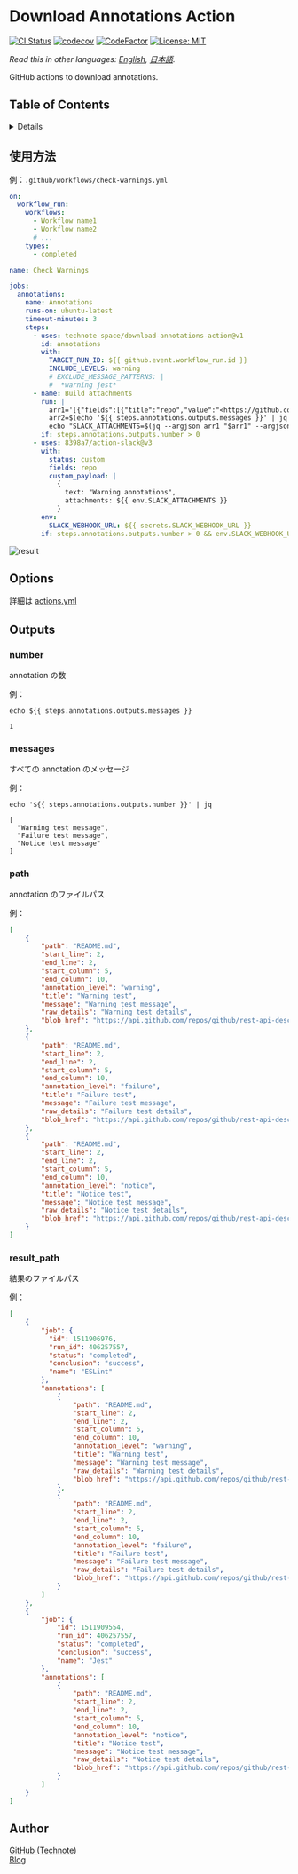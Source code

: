 # Download Annotations Action

[![CI Status](https://github.com/technote-space/download-annotations-action/workflows/CI/badge.svg)](https://github.com/technote-space/download-annotations-action/actions)
[![codecov](https://codecov.io/gh/technote-space/download-annotations-action/branch/main/graph/badge.svg)](https://codecov.io/gh/technote-space/download-annotations-action)
[![CodeFactor](https://www.codefactor.io/repository/github/technote-space/download-annotations-action/badge)](https://www.codefactor.io/repository/github/technote-space/download-annotations-action)
[![License: MIT](https://img.shields.io/badge/License-MIT-blue.svg)](https://github.com/technote-space/download-annotations-action/blob/main/LICENSE)

*Read this in other languages: [English](README.md), [日本語](README.ja.md).*

GitHub actions to download annotations.

## Table of Contents

<!-- START doctoc generated TOC please keep comment here to allow auto update -->
<!-- DON'T EDIT THIS SECTION, INSTEAD RE-RUN doctoc TO UPDATE -->
<details>
<summary>Details</summary>

- [使用方法](#%E4%BD%BF%E7%94%A8%E6%96%B9%E6%B3%95)
- [Options](#options)
- [Outputs](#outputs)
  - [number](#number)
  - [messages](#messages)
  - [path](#path)
  - [result_path](#result_path)
- [Author](#author)

</details>
<!-- END doctoc generated TOC please keep comment here to allow auto update -->

## 使用方法
例：`.github/workflows/check-warnings.yml`  
```yaml
on:
  workflow_run:
    workflows:
      - Workflow name1
      - Workflow name2
      # ...
    types:
      - completed

name: Check Warnings

jobs:
  annotations:
    name: Annotations
    runs-on: ubuntu-latest
    timeout-minutes: 3
    steps:
      - uses: technote-space/download-annotations-action@v1
        id: annotations
        with:
          TARGET_RUN_ID: ${{ github.event.workflow_run.id }}
          INCLUDE_LEVELS: warning
          # EXCLUDE_MESSAGE_PATTERNS: |
          #  *warning jest*
      - name: Build attachments
        run: |
          arr1='[{"fields":[{"title":"repo","value":"<https://github.com/${{ github.repository }}|${{ github.repository }}>","short":true},{"title":"action","value":"<${{ github.event.workflow_run.html_url }}|action>","short":true}]}]'
          arr2=$(echo '${{ steps.annotations.outputs.messages }}' | jq -c 'map({"color":"warning","text":"```\(.)```"})')
          echo "SLACK_ATTACHMENTS=$(jq --argjson arr1 "$arr1" --argjson arr2 "$arr2" -nc '$arr1 + $arr2')" >> $GITHUB_ENV
        if: steps.annotations.outputs.number > 0
      - uses: 8398a7/action-slack@v3
        with:
          status: custom
          fields: repo
          custom_payload: |
            {
              text: "Warning annotations",
              attachments: ${{ env.SLACK_ATTACHMENTS }}
            }
        env:
          SLACK_WEBHOOK_URL: ${{ secrets.SLACK_WEBHOOK_URL }}
        if: steps.annotations.outputs.number > 0 && env.SLACK_WEBHOOK_URL
```


![result](https://raw.githubusercontent.com/technote-space/download-annotations-action/images/slack.png)

## Options
詳細は [actions.yml](./action.yml)

## Outputs
### number
annotation の数

例：
```shell script
echo ${{ steps.annotations.outputs.messages }}
```

```shell script
1
```

### messages
すべての annotation のメッセージ

例：
```shell script
echo '${{ steps.annotations.outputs.number }}' | jq
```

```shell script
[
  "Warning test message",
  "Failure test message",
  "Notice test message"
]
```

### path
annotation のファイルパス

例：
```json
[
    {
        "path": "README.md",
        "start_line": 2,
        "end_line": 2,
        "start_column": 5,
        "end_column": 10,
        "annotation_level": "warning",
        "title": "Warning test",
        "message": "Warning test message",
        "raw_details": "Warning test details",
        "blob_href": "https://api.github.com/repos/github/rest-api-description/git/blobs/abc"
    },
    {
        "path": "README.md",
        "start_line": 2,
        "end_line": 2,
        "start_column": 5,
        "end_column": 10,
        "annotation_level": "failure",
        "title": "Failure test",
        "message": "Failure test message",
        "raw_details": "Failure test details",
        "blob_href": "https://api.github.com/repos/github/rest-api-description/git/blobs/abc"
    },
    {
        "path": "README.md",
        "start_line": 2,
        "end_line": 2,
        "start_column": 5,
        "end_column": 10,
        "annotation_level": "notice",
        "title": "Notice test",
        "message": "Notice test message",
        "raw_details": "Notice test details",
        "blob_href": "https://api.github.com/repos/github/rest-api-description/git/blobs/abc"
    }
]
```

### result_path
結果のファイルパス

例：
```json
[
    {
        "job": {
          "id": 1511906976,
          "run_id": 406257557,
          "status": "completed",
          "conclusion": "success",
          "name": "ESLint"
        },
        "annotations": [
            {
                "path": "README.md",
                "start_line": 2,
                "end_line": 2,
                "start_column": 5,
                "end_column": 10,
                "annotation_level": "warning",
                "title": "Warning test",
                "message": "Warning test message",
                "raw_details": "Warning test details",
                "blob_href": "https://api.github.com/repos/github/rest-api-description/git/blobs/abc"
            },
            {
                "path": "README.md",
                "start_line": 2,
                "end_line": 2,
                "start_column": 5,
                "end_column": 10,
                "annotation_level": "failure",
                "title": "Failure test",
                "message": "Failure test message",
                "raw_details": "Failure test details",
                "blob_href": "https://api.github.com/repos/github/rest-api-description/git/blobs/abc"
            }
        ]
    },
    {
        "job": {
            "id": 1511909554,
            "run_id": 406257557,
            "status": "completed",
            "conclusion": "success",
            "name": "Jest"
        },
        "annotations": [
            {
                "path": "README.md",
                "start_line": 2,
                "end_line": 2,
                "start_column": 5,
                "end_column": 10,
                "annotation_level": "notice",
                "title": "Notice test",
                "message": "Notice test message",
                "raw_details": "Notice test details",
                "blob_href": "https://api.github.com/repos/github/rest-api-description/git/blobs/abc"
            }
        ]
    }
]
```

## Author
[GitHub (Technote)](https://github.com/technote-space)  
[Blog](https://technote.space)
